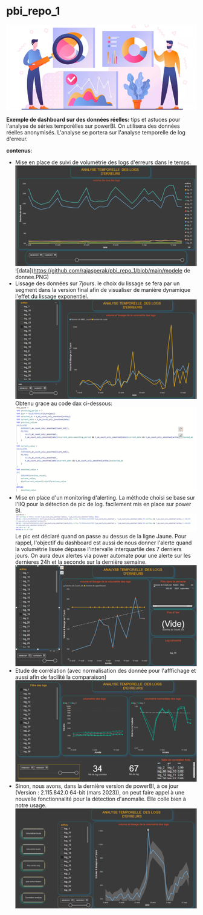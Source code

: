# pbi_repo_1
![data](https://github.com/rajasperak/kana_tools/blob/main/data.png)

**Exemple de dashboard sur des données réelles:** 
tips et astuces pour l'analyse de séries temporèlles sur powerBI.
On utilisera des données réelles anonymisés. L'analyse se portera sur l'analyse temporelle de log d'erreur.

**contenus**:
- Mise en place de suivi de volumétrie des logs d'erreurs dans le temps.     
![data](https://github.com/rajasperak/pbi_repo_1/blob/main/page1PNG.PNG)
![data](https://github.com/rajasperak/pbi_repo_1/blob/main/modele de donnee.PNG)
- Lissage des données sur 7jours. le choix du lissage se fera par un segment dans la version final
afin de visualiser de manière dynamique l'effet du lissage exponentiel.
![data](https://github.com/rajasperak/pbi_repo_1/blob/main/page2.PNG)
Obtenu grace au code dax ci-dessous:
![data](https://github.com/rajasperak/pbi_repo_1/blob/main/page2_1.PNG)
- Mise en place d'un monitoring d'alerting. La méthode choisi se base sur l'IIQ pour la détection de pic de log. facilement mis en
  place sur power BI.                
 ![data](https://github.com/rajasperak/pbi_repo_1/blob/main/page2_2.PNG)
 Le pic est déclaré quand on passe au dessus de la ligne Jaune. Pour rappel, l'objectif du dashboard est aussi de nous donner
 l'alerte quand la volumétrie lissée dépasse l'intervalle interquartile des 7 derniers jours. On aura deux alertes via power automate
 pour une alerte sur les dernieres 24h et la seconde sur la dernière semaine.
 ![data](https://github.com/rajasperak/pbi_repo_1/blob/main/pics.PNG)
- Etude de corrélation (avec normalisation des donnée pour l'afffichage et aussi afin de facilité la comparaison)                      
 ![data](https://github.com/rajasperak/pbi_repo_1/blob/main/page3.PNG)
- Sinon, nous avons, dans la dernière version de powerBI, à ce jour (Version : 2.115.842.0 64-bit (mars 2023)), on peut faire appel à
une nouvelle fonctionnalité pour la détection d'anomalie. Elle colle bien à notre usage.
![data](https://github.com/rajasperak/pbi_repo_1/blob/main/page3_2.PNG)
